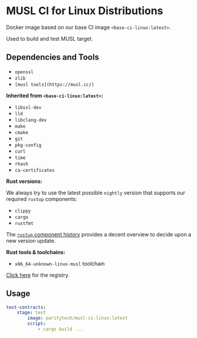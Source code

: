 # MUSL CI for Linux Distributions

Docker image based on our base CI image `<base-ci-linux:latest>`.

Used to build and test MUSL target.

## Dependencies and Tools

- `openssl`
- `zlib`
- `[musl tools](https://musl.cc/)`

**Inherited from `<base-ci-linux:latest>`:**

- `libssl-dev`
- `lld`
- `libclang-dev`
- `make`
- `cmake`
- `git`
- `pkg-config`
- `curl`
- `time`
- `rhash`
- `ca-certificates`

**Rust versions:**

We always try to use the latest possible `nightly` version that supports our required `rustup` components:

- `clippy`
- `cargo`
- `rustfmt`

The [`rustup` component history](https://rust-lang.github.io/rustup-components-history/) provides a decent overview to decide upon a new version update.

**Rust tools & toolchains:**

- `x86_64-unknown-linux-musl` toolchain

[Click here](https://hub.docker.com/repository/docker/paritytech/musl-ci-linux) for the registry.

## Usage

```yaml
test-contracts:
    stage: test
        image: paritytech/musl-ci-linux:latest
        script:
            - cargo build ...
```
